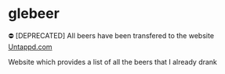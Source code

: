 # glebeer

:no_entry: [DEPRECATED] All beers have been transfered to the website [Untappd.com](https://untappd.com/home)

Website which provides a list of all the beers that I already drank
